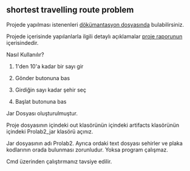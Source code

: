 ## shortest travelling route problem

Projede yapılması istenenleri [dökümantasyon dosyasında](https://github.com/MelihYesilyurt/Gezgin-Kargo-Problemi-ProLab2-Proje1/blob/master/prolab2_1.pdf) bulabilirsiniz.

Projede içerisinde yapılanlarla ilgili detaylı açıklamalar [proje raporunun](https://github.com/MelihYesilyurt/Gezgin-Kargo-Problemi-ProLab2-Proje1/blob/master/Rapor.pdf) içerisindedir.

Nasıl Kullanılır?

1. 1'den 10'a kadar bir sayı gir

2. Gönder butonuna bas

3. Girdiğin sayı kadar şehir seç

4. Başlat butonuna bas


Jar Dosyası oluşturulmuştur. 

Proje dosyasının içindeki out klasörünün içindeki artifacts klasörünün içindeki Prolab2_jar klasörü açınız.

Jar dosyasının adı Prolab2. Ayrıca ordaki text dosyası sehirler ve plaka kodlarının orada bulunması zorunludur. Yoksa program çalışmaz.

Cmd üzerinden çalıştırmanız tavsiye edilir.
